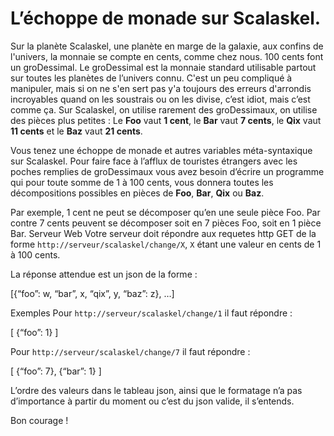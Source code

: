 L’échoppe de monade sur Scalaskel.
==============

Sur la planète Scalaskel, une planète en marge de la galaxie, aux confins de l'univers, la monnaie se compte en cents,
comme chez nous. 100 cents font un groDessimal. Le groDessimal est la monnaie standard utilisable partout sur toutes les
planètes de l’univers connu. C'est un peu compliqué à manipuler, mais si on ne s'en sert pas y'a toujours des erreurs
d'arrondis incroyables quand on les soustrais ou on les divise, c’est idiot, mais c’est comme ça.  Sur Scalaskel, on
utilise rarement des groDessimaux, on utilise des pièces plus petites : Le **Foo** vaut **1 cent**, le **Bar** vaut
 **7 cents**, le **Qix** vaut **11 cents** et le **Baz** vaut **21 cents**.

Vous tenez une échoppe de monade et autres variables méta-syntaxique sur Scalaskel. Pour faire face à l’afflux de
touristes étrangers avec les poches remplies de groDessimaux vous avez besoin d’écrire un programme qui pour toute
somme de 1 à 100 cents, vous donnera toutes les décompositions possibles en pièces de **Foo**, **Bar**, **Qix** ou
 **Baz**.

Par exemple, 1 cent ne peut se décomposer qu’en une seule pièce Foo.
Par contre 7 cents peuvent se décomposer soit en 7 pièces Foo, soit en 1 pièce Bar.
Serveur Web
Votre serveur doit répondre aux requetes http GET de la forme `http://serveur/scalaskel/change/X`, `X` étant une valeur
en cents de 1 à 100 cents.

La réponse attendue est un json de la forme :

[{“foo”: w, “bar”, x, “qix”, y, “baz”: z}, …]

Exemples
Pour `http://serveur/scalaskel/change/1` il faut répondre :

[ {“foo”: 1} ]

Pour `http://serveur/scalaskel/change/7` il faut répondre :

[ {“foo”: 7}, {“bar”: 1} ]


L’ordre des valeurs dans le tableau json, ainsi que le formatage n’a pas d’importance à partir du moment ou c’est du json valide, il s’entends.

Bon courage !

